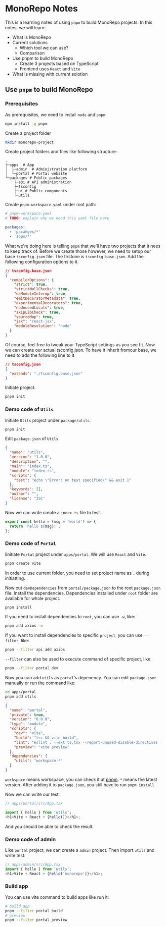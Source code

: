 # MonoRepo Notes

This is a learning notes of using `pnpm` to build MonoRepo projects. In this notes, we will learn:

- What is MonoRepo
- Current solutions
  - Which tool we can use?
  - Comparison
- Use pnpm to build MonoRepo
  - Create 3 projects based on TypeScript
  - Frontend uses `React` and `Vite`
- What is missing with current solotion

## Use `pnpm` to build MonoRepo

### Prerequisites

As prerequisites, we need to install `node` and `pnpm`

```bash
npm install -g pnpm
```

Create a project folder

```bash
mkdir monorepo-project
```

Create project folders and files like following structure:

```
.
├─apps  # App
│  ├─admin  # Administration platform
│  └─portal # Portal website
└─packages # Public packages
    ├─api # API administration
    ├─tsconfig
    ├─ui # Public components
    └─utils
```

Create `pnpm-workspace.yaml` under root path:

```yaml
# pnpm-workspace.yaml
# TODO: explain why we need this yaml file here

packages:
  - 'pacakges/*'
  - 'apps/*'
```

What we're doing here is telling `pnpm` that we'll have two projects that it nees to keep track of. Before we create those however, we need to setup our base `tsconfig.json` file. The firstone is `tsconfig.base.json`. Add the following configuration options to it.

```json
// tsconfig.base.json
{
  "compilerOptions": {
    "strict": true,
    "strictNullChecks": true,
    "esModuleInterop": true,
    "emitDecoratorMetadata": true,
    "experimentalDecorators": true,
    "noUnusedLocals": true,
    "skipLibCheck": true,
    "sourceMap": true,
    "jsx": "react-jsx",
    "moduleResolution": "node"
  }
}
```

Of course, feel free to tweak your TypeScript settings as you see fit. Now we can create our actual tsconfig.json. To have it inherit fromour base, we need to add the following line to it.

```json
// tsconfig.json
{
  "extends": "./tsconfig.base.json"
}
```

Initiate project:

```bash
pnpm init
```

### Demo code of `Utils`

Initiate `Utils` project under `package/utils`.

```bash
pnpm init
```

Edit `package.json` of `Utils`

```json
{
  "name": "utils",
  "version": "1.0.0",
  "description": "",
  "main": "index.ts",
  "module": "index.ts",
  "scripts": {
    "test": "echo \"Error: no test specified\" && exit 1"
  },
  "keywords": [],
  "author": "",
  "license": "ISC"
}
```

Now we can write create a `index.ts` file to test.

```ts
export const hello = (msg = 'world') => {
  return `hello ${msg}!`;
};
```

### Demo code of `Portal`

Iinitiate `Portal` project under `apps/portal`. We will use `React` and `Vite`.

```bash
pnpm create vite
```

In order to use current folder, you need to set project name as `.` during initiatting.

Now cut `devDependencies` from `portal/package.json` to the root `package.json` file. Install the dependencies. Dependencies installed under `root` folder are available for whole project.

```sh
pnpm install
```

If you need to install dependencies to `root`, you can use `-w`, like:

```sh
pnpm add axios -w
```

If you want to install dependencies to specific `project`, you can use `--filter`, like:

```sh
pnpm --filter api add axios
```

`--filter` can also be used to execute command of specific project, like:

```sh
pnpm --filter portal dev
```

Now you can add `utils` as `portal`'s depenency. You can edit `package.json` manually or run the command like:

```sh
cd apps/portal
pnpm add utils
```

```json
{
  "name": "portal",
  "private": true,
  "version": "0.0.0",
  "type": "module",
  "scripts": {
    "dev": "vite",
    "build": "tsc && vite build",
    "lint": "eslint . --ext ts,tsx --report-unused-disable-directives --max-warnings 0",
    "preview": "vite preview"
  },
  "dependencies": {
    "utils": "workspace:*"
  }
}
```

`workspace` means workspace, you can check it at [pnpm](https://pnpm.io/zh/). `*` means the latest version. After adding it to `package.json`, you still have to run `pnpm install`.

Now we can write our test:

```js
// apps/portal/src/App.tsx

import { hello } from 'utils';
<h1>Vite + React + {hello()}</h1>;
```

And you should be able to check the result.

### Demo code of admin

Like `portal` project, we can create a `admin` project. Then import `utils` and write test:

```js
// apps/admin/src/App.tsx
import { hello } from 'utils';
<h1>Vite + React + {hello('monorepo')}</h1>;
```

### Build app

You can use vite command to build apps like run it:

```sh
# build app
pnpm --filter portal build
# preview
pnpm --filter portal preview
```
